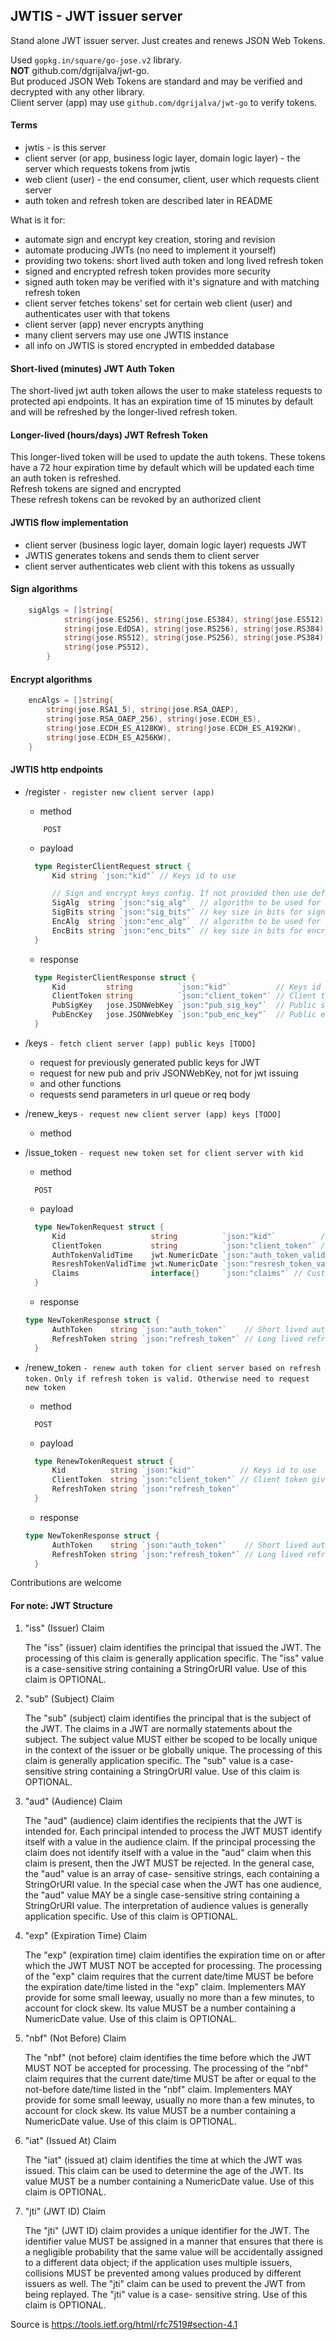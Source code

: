 ## JWTIS - JWT issuer server

Stand alone JWT issuer server. Just creates and renews JSON Web Tokens.

Used `gopkg.in/square/go-jose.v2` library.  
**NOT** github.com/dgrijalva/jwt-go.  
But produced JSON Web Tokens are standard and may be verified and decrypted with any other library.  
Client server (app) may use `github.com/dgrijalva/jwt-go` to verify tokens.

#### Terms

- jwtis - is this server
- client server (or app, business logic layer, domain logic layer) - the server which requests tokens from jwtis
- web client (user) - the end consumer, client, user which requests client server
- auth token and refresh token are described later in README

What is it for:

- automate sign and encrypt key creation, storing and revision
- automate producing JWTs (no need to implement it yourself)
- providing two tokens: short lived auth token and long lived refresh token
- signed and encrypted refresh token provides more security
- signed auth token may be verified with it's signature and with matching refresh token
- client server fetches tokens' set for certain web client (user) and authenticates user with that tokens
- client server (app) never encrypts anything
- many client servers may use one JWTIS instance
- all info on JWTIS is stored encrypted in embedded database

#### Short-lived (minutes) JWT Auth Token

The short-lived jwt auth token allows the user to make stateless requests to protected api endpoints. It has an expiration time of 15 minutes by default and will be refreshed by the longer-lived refresh token.

#### Longer-lived (hours/days) JWT Refresh Token

This longer-lived token will be used to update the auth tokens. These tokens have a 72 hour expiration time by default which will be updated each time an auth token is refreshed.  
Refresh tokens are signed and encrypted  
These refresh tokens can be revoked by an authorized client

#### JWTIS flow implementation

- client server (business logic layer, domain logic layer) requests JWT
- JWTIS generates tokens and sends them to client server
- client server authenticates web client with this tokens as ussually

#### Sign algorithms

```go
    sigAlgs = []string{
            string(jose.ES256), string(jose.ES384), string(jose.ES512),
            string(jose.EdDSA), string(jose.RS256), string(jose.RS384),
            string(jose.RS512), string(jose.PS256), string(jose.PS384),
            string(jose.PS512),
        }
```

#### Encrypt algorithms

```go
    encAlgs = []string{
    	string(jose.RSA1_5), string(jose.RSA_OAEP),
    	string(jose.RSA_OAEP_256), string(jose.ECDH_ES),
    	string(jose.ECDH_ES_A128KW), string(jose.ECDH_ES_A192KW),
    	string(jose.ECDH_ES_A256KW),
    }
```

#### JWTIS http endpoints

- /register
  `- register new client server (app)`

  - method

  ```
      POST
  ```

  - payload

  ```go
    type RegisterClientRequest struct {
        Kid string `json:"kid"` // Keys id to use

        // Sign and encrypt keys config. If not provided then use default JWTIS values
        SigAlg  string `json:"sig_alg"`  // algorithn to be used for sign
        SigBits string `json:"sig_bits"` // key size in bits for sign
        EncAlg  string `json:"enc_alg"`  // algorithn to be used for encrypt
        EncBits string `json:"enc_bits"` // key size in bits for encrypt
    }
  ```

  - response

  ```go
    type RegisterClientResponse struct {
        Kid         string          `json:"kid"`          // Keys id to use
        ClientToken string          `json:"client_token"` // Client token given after registration
        PubSigKey   jose.JSONWebKey `json:"pub_sig_key"`  // Public sign key to verify AuthTokens
        PubEncKey   jose.JSONWebKey `json:"pub_enc_key"`  // Public enc key to decrypt RefreshTokens
    }
  ```

- /keys
  `- fetch client server (app) public keys [TODO]`

  - request for previously generated public keys for JWT
  - request for new pub and priv JSONWebKey, not for jwt issuing
  - and other functions
  - requests send parameters in url queue or req body

- /renew_keys
  `- request new client server (app) keys [TODO]`

  - method

- /issue_token
  `- request new token set for client server with kid`

  - method

  ```
    POST
  ```

  - payload

  ```go
    type NewTokenRequest struct {
        Kid                   string          `json:"kid"`          // Keys id to use
        ClientToken           string          `json:"client_token"` // Client token given after registration
        AuthTokenValidTime    jwt.NumericDate `json:"auth_token_valid_time"`
        ResreshTokenValidTime jwt.NumericDate `json:"resresh_token_valid_time"`
        Claims                interface{}     `json:"claims"` // Custom claims
    }
  ```

  - response

  ```go
  type NewTokenResponse struct {
        AuthToken    string `json:"auth_token"`    // Short lived auth token
        RefreshToken string `json:"refresh_token"` // Long lived refresh token
    }
  ```

* /renew_token
  `- renew auth token for client server based on refresh token.`
  `Only if refresh token is valid. Otherwise need to request new token`

  - method

  ```
    POST
  ```

  - payload

  ```go
    type RenewTokenRequest struct {
        Kid          string `json:"kid"`          // Keys id to use
        ClientToken  string `json:"client_token"` // Client token given after registration
        RefreshToken string `json:"refresh_token"`
    }
  ```

  - response

  ```go
  type NewTokenResponse struct {
        AuthToken    string `json:"auth_token"`    // Short lived auth token
        RefreshToken string `json:"refresh_token"` // Long lived refresh token
    }
  ```

Contributions are welcome

#### For note: JWT Structure

1. "iss" (Issuer) Claim

   The "iss" (issuer) claim identifies the principal that issued the
   JWT. The processing of this claim is generally application specific.
   The "iss" value is a case-sensitive string containing a StringOrURI
   value. Use of this claim is OPTIONAL.

2. "sub" (Subject) Claim

   The "sub" (subject) claim identifies the principal that is the
   subject of the JWT. The claims in a JWT are normally statements
   about the subject. The subject value MUST either be scoped to be
   locally unique in the context of the issuer or be globally unique.
   The processing of this claim is generally application specific. The
   "sub" value is a case-sensitive string containing a StringOrURI
   value. Use of this claim is OPTIONAL.

3. "aud" (Audience) Claim

   The "aud" (audience) claim identifies the recipients that the JWT is
   intended for. Each principal intended to process the JWT MUST
   identify itself with a value in the audience claim. If the principal
   processing the claim does not identify itself with a value in the
   "aud" claim when this claim is present, then the JWT MUST be
   rejected. In the general case, the "aud" value is an array of case-
   sensitive strings, each containing a StringOrURI value. In the
   special case when the JWT has one audience, the "aud" value MAY be a
   single case-sensitive string containing a StringOrURI value. The
   interpretation of audience values is generally application specific.
   Use of this claim is OPTIONAL.

4. "exp" (Expiration Time) Claim

   The "exp" (expiration time) claim identifies the expiration time on
   or after which the JWT MUST NOT be accepted for processing. The
   processing of the "exp" claim requires that the current date/time
   MUST be before the expiration date/time listed in the "exp" claim.
   Implementers MAY provide for some small leeway, usually no more than
   a few minutes, to account for clock skew. Its value MUST be a number
   containing a NumericDate value. Use of this claim is OPTIONAL.

5. "nbf" (Not Before) Claim

   The "nbf" (not before) claim identifies the time before which the JWT
   MUST NOT be accepted for processing. The processing of the "nbf"
   claim requires that the current date/time MUST be after or equal to
   the not-before date/time listed in the "nbf" claim. Implementers MAY
   provide for some small leeway, usually no more than a few minutes, to
   account for clock skew. Its value MUST be a number containing a
   NumericDate value. Use of this claim is OPTIONAL.

6. "iat" (Issued At) Claim

   The "iat" (issued at) claim identifies the time at which the JWT was
   issued. This claim can be used to determine the age of the JWT. Its
   value MUST be a number containing a NumericDate value. Use of this
   claim is OPTIONAL.

7. "jti" (JWT ID) Claim

   The "jti" (JWT ID) claim provides a unique identifier for the JWT.
   The identifier value MUST be assigned in a manner that ensures that
   there is a negligible probability that the same value will be
   accidentally assigned to a different data object; if the application
   uses multiple issuers, collisions MUST be prevented among values
   produced by different issuers as well. The "jti" claim can be used
   to prevent the JWT from being replayed. The "jti" value is a case-
   sensitive string. Use of this claim is OPTIONAL.

Source is https://tools.ietf.org/html/rfc7519#section-4.1
